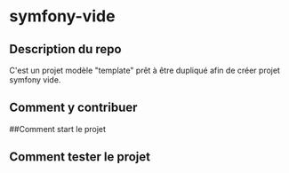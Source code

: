 # symfony-vide

## Description du repo

C'est un projet modèle "template" prêt à être dupliqué afin de créer projet symfony vide.


## Comment y contribuer


##Comment start le projet

## Comment tester le projet